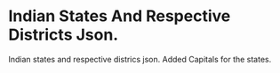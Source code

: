 # Indian States And Respective Districts Json.
Indian states and respective districs json.
Added Capitals for the states.
